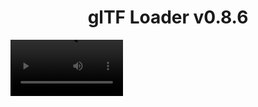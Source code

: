 <h1 align="center">glTF Loader v0.8.6</h1>

<video src='https://www.youtube.com/embed/U9TGZyP0vnY' width=180/>

<p align="center">A convenient loader for a convenient format, written in native GML, for loading 3D files into GameMaker</p>


## Currently supports:
* Both .glb and .gltf formats
* Multiple objects
* Multiple textures
* Local transformations
* Object parenting
* Embbed and included files

## Roadmap
* Add morphing targets
* Add basic animations
* Add sparse acessors support
* Add skeletal animations
